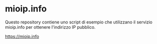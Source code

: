 # mioip.info

Questo repository contiene uno script di esempio che utilizzano il servizio mioip.info per ottenere l'indirizzo IP pubblico.


https://mioip.info


#
